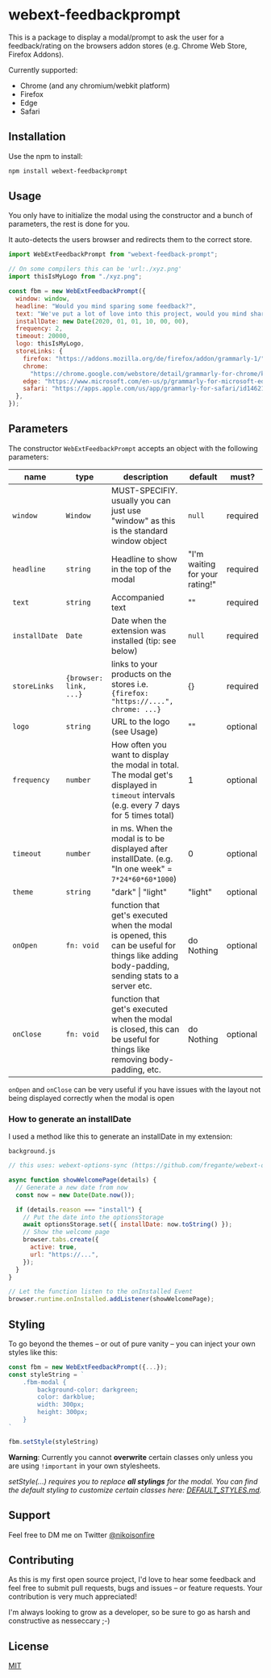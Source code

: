 # webext-feedbackprompt

This is a package to display a modal/prompt to ask the user for a feedback/rating on the browsers addon stores (e.g. Chrome Web Store, Firefox Addons).

Currently supported:

- Chrome (and any chromium/webkit platform)
- Firefox
- Edge
- Safari

## Installation

Use the npm to install:

```bash
npm install webext-feedbackprompt
```

## Usage

You only have to initialize the modal using the constructor and a bunch of parameters, the rest is done for you.

It auto-detects the users browser and redirects them to the correct store.

```javascript
import WebExtFeedbackPrompt from "webext-feedback-prompt";

// On some compilers this can be 'url:./xyz.png'
import thisIsMyLogo from "./xyz.png";

const fbm = new WebExtFeedbackPrompt({
  window: window,
  headline: "Would you mind sparing some feedback?",
  text: "We've put a lot of love into this project, would you mind sharing your thoughts and maybe a feedback on it?",
  installDate: new Date(2020, 01, 01, 10, 00, 00),
  frequency: 2,
  timeout: 20000,
  logo: thisIsMyLogo,
  storeLinks: {
    firefox: "https://addons.mozilla.org/de/firefox/addon/grammarly-1/",
    chrome:
      "https://chrome.google.com/webstore/detail/grammarly-for-chrome/kbfnbcaeplbcioakkpcpgfkobkghlhen",
    edge: "https://www.microsoft.com/en-us/p/grammarly-for-microsoft-edge/9p59wxtbhzzm?activetab=pivot:overviewtab",
    safari: "https://apps.apple.com/us/app/grammarly-for-safari/id1462114288",
  },
});
```

## Parameters

The constructor `WebExtFeedbackPrompt` accepts an object with the following parameters:

| name          | type                   | description                                                                                                                                   | default                        | must?    |
| ------------- | ---------------------- | --------------------------------------------------------------------------------------------------------------------------------------------- | ------------------------------ | -------- |
| `window`      | `Window`               | MUST-SPECIFIY. usually you can just use "window" as this is the standard window object                                                        | `null`                         | required |
| `headline`    | `string`               | Headline to show in the top of the modal                                                                                                      | "I'm waiting for your rating!" | required |
| `text`        | `string`               | Accompanied text                                                                                                                              | ""                             | required |
| `installDate` | `Date`                 | Date when the extension was installed (tip: see below)                                                                                        | `null`                         | required |
| `storeLinks`  | `{browser: link, ...}` | links to your products on the stores i.e. `{firefox: "https://....", chrome: ...}`                                                            | {}                             | required |
| `logo`        | `string`               | URL to the logo (see Usage)                                                                                                                   | ""                             | optional |
| `frequency`   | `number`               | How often you want to display the modal in total. The modal get's displayed in `timeout` intervals (e.g. every 7 days for 5 times total)      | 1                              | optional |
| `timeout`     | `number`               | in ms. When the modal is to be displayed after installDate. (e.g. "In one week" = `7*24*60*60*1000`)                                          | 0                              | optional |
| `theme`       | `string`               | "dark" \| "light"                                                                                                                             | "light"                        | optional |
| `onOpen`      | `fn: void`             | function that get's executed when the modal is opened, this can be useful for things like adding body-padding, sending stats to a server etc. | do Nothing                     | optional |
| `onClose`     | `fn: void`             | function that get's executed when the modal is closed, this can be useful for things like removing body-padding, etc.                         | do Nothing                     | optional |

`onOpen` and `onClose` can be very useful if you have issues with the layout not being displayed correctly when the modal is open

### How to generate an installDate

I used a method like this to generate an installDate in my extension:

`background.js`

```javascript
// this uses: webext-options-sync (https://github.com/fregante/webext-options-sync)

async function showWelcomePage(details) {
  // Generate a new date from now
  const now = new Date(Date.now());

  if (details.reason === "install") {
    // Put the date into the optionsStorage
    await optionsStorage.set({ installDate: now.toString() });
    // Show the welcome page
    browser.tabs.create({
      active: true,
      url: "https://...",
    });
  }
}

// Let the function listen to the onInstalled Event
browser.runtime.onInstalled.addListener(showWelcomePage);
```

## Styling

To go beyond the themes – or out of pure vanity – you can inject your own styles like this:

```javascript
const fbm = new WebExtFeedbackPrompt({...});
const styleString = `
    .fbm-modal {
        background-color: darkgreen;
        color: darkblue;
        width: 300px;
        height: 300px;
    }
`

fbm.setStyle(styleString)
```

**Warning**: Currently you cannot **overwrite** certain classes only unless you are using `!important` in your own stylesheets.

_setStyle(...) requires you to replace **all stylings** for the modal. You can find the default styling to customize certain classes here: [DEFAULT_STYLES.md](/DEFAULT_STYLES.md)._

## Support

Feel free to DM me on Twitter [@nikoisonfire](https://twitter.com/nikoisonfire)

## Contributing

As this is my first open source project, I'd love to hear some feedback and feel free to submit pull requests, bugs and issues – or feature requests. Your contribution is very much appreciated!

I'm always looking to grow as a developer, so be sure to go as harsh and constructive as nesseccary ;-)

## License

[MIT](https://choosealicense.com/licenses/mit/)
